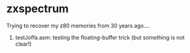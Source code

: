 # zxspectrum
Trying to recover my z80 memories from 30 years ago....

1) testJoffa.asm: testing the floating-buffer trick (but something is not clear!)
